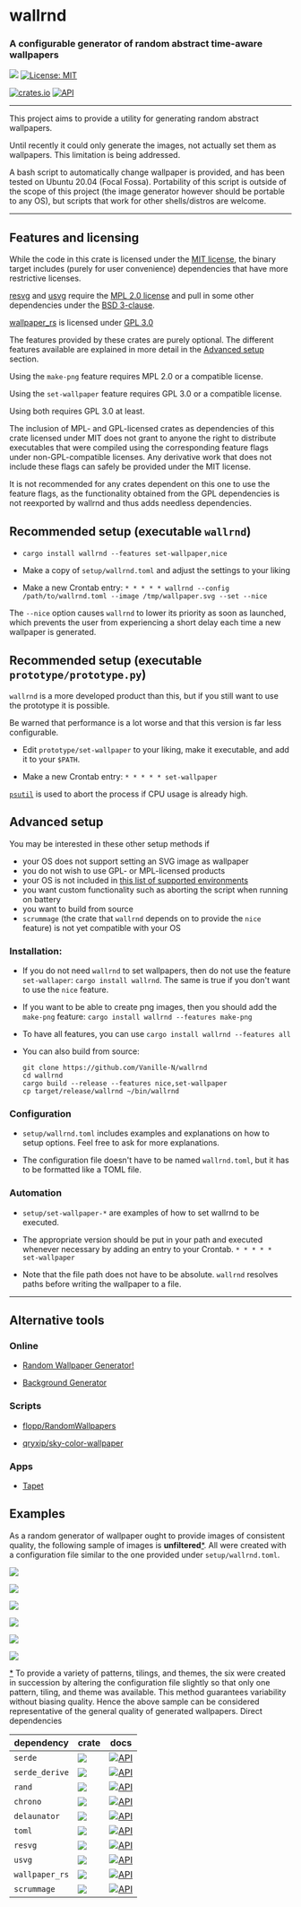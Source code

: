 # wallrnd
### A configurable generator of random abstract time-aware wallpapers

[![](https://img.shields.io/badge/github-Vanille--N/wallrnd-8da0cb?logo=github)](https://github.com/Vanille-N/wallrnd)
[![License: MIT](https://img.shields.io/badge/License-MIT-yellow.svg)](https://opensource.org/licenses/MIT)

[![crates.io](http://meritbadge.herokuapp.com/wallrnd)](https://crates.io/crates/wallrnd)
[![API](https://docs.rs/wallrnd/badge.svg)](https://docs.rs/wallrnd)

---

This project aims to provide a utility for generating random abstract wallpapers.

Until recently it could only generate the images, not actually set them as wallpapers. This limitation is being addressed.

A bash script to automatically change wallpaper is provided, and has been tested on Ubuntu 20.04 (Focal Fossa).
Portability of this script is outside of the scope of this project (the image generator however should be portable to any OS), but scripts that work for other shells/distros are welcome.


---

## Features and licensing

While the code in this crate is licensed under the [MIT license](https://opensource.org/licenses/MIT), the binary target includes (purely for user convenience) dependencies that have more restrictive licenses.

[resvg](https://crates.io/crates/resvg) and [usvg](https://crates.io/usvg) require the [MPL 2.0 license](https://opensource.org/licenses/MPL-2.0) and pull in some other dependencies under the [BSD 3-clause](https://opensource.org/licenses/BSD-3-Clause).

[wallpaper_rs](https://crates.io/crates/wallpaper_rs) is licensed under [GPL 3.0](https://opensource.org/licenses/GPL-3.0)

The features provided by these crates are purely optional. The different features available are explained in more detail in the [Advanced setup](#advanced-setup) section.

Using the `make-png` feature requires MPL 2.0 or a compatible license.

Using the `set-wallpaper` feature requires GPL 3.0 or a compatible license.

Using both requires GPL 3.0 at least.

The inclusion of MPL- and GPL-licensed crates as dependencies of this crate licensed under MIT does not grant to anyone the right to distribute executables that were compiled using the corresponding feature flags under non-GPL-compatible licenses. Any derivative work that does not include these flags can safely be provided under the MIT license.

It is not recommended for any crates dependent on this one to use the feature flags, as the functionality obtained from the GPL dependencies is not reexported by wallrnd and thus adds needless dependencies.

## Recommended setup (executable `wallrnd`)

* `cargo install wallrnd --features set-wallpaper,nice`

* Make a copy of `setup/wallrnd.toml` and adjust the settings to your liking

* Make a new Crontab entry: `* * * * * wallrnd --config /path/to/wallrnd.toml --image /tmp/wallpaper.svg --set --nice`

The `--nice` option causes `wallrnd` to lower its priority as soon as launched, which prevents the user from experiencing a short delay each time a new wallpaper is generated.

## Recommended setup (executable `prototype/prototype.py`)

`wallrnd` is a more developed product than this, but if you still want to use the prototype it is possible.

Be warned that performance is a lot worse and that this version is far less configurable.

* Edit `prototype/set-wallpaper` to your liking, make it executable, and add it to your `$PATH`.

* Make a new Crontab entry: `* * * * * set-wallpaper`

[`psutil`](https://pypi.org/project/psutil/) is used to abort the process if CPU usage is already high.


## Advanced setup

You may be interested in these other setup methods if
- your OS does not support setting an SVG image as wallpaper
- you do not wish to use GPL- or MPL-licensed products
- your OS is not included in [this list of supported environments](https://github.com/vineetred/flowy#supported-environments)
- you want custom functionality such as aborting the script when running on battery
- you want to build from source
- `scrummage` (the crate that `wallrnd` depends on to provide the `nice` feature) is not yet compatible with your OS

### Installation:
* If you do not need `wallrnd` to set wallpapers, then do not use the feature `set-wallaper`: `cargo install wallrnd`. The same is true if you don't want to use the `nice` feature.

* If you want to be able to create png images, then you should add the `make-png` feature: `cargo install wallrnd --features make-png`

* To have all features, you can use `cargo install wallrnd --features all`

* You can also build from source:
  ```
  git clone https://github.com/Vanille-N/wallrnd
  cd wallrnd
  cargo build --release --features nice,set-wallpaper
  cp target/release/wallrnd ~/bin/wallrnd
  ```

### Configuration
* `setup/wallrnd.toml` includes examples and explanations on how to setup options. Feel free to ask for more explanations.

* The configuration file doesn't have to be named `wallrnd.toml`, but it has to be formatted like a TOML file.

### Automation
* `setup/set-wallpaper-*` are examples of how to set wallrnd to be executed.

* The appropriate version should be put in your path and executed whenever necessary by adding an entry to your Crontab. `* * * * * set-wallpaper`

* Note that the file path does not have to be absolute. `wallrnd` resolves paths before writing the wallpaper to a file.

---

## Alternative tools

### Online

* [Random Wallpaper Generator!](http://bjmiller.net/canvas/wallpaper/)

* [Background Generator](https://bggenerator.com/)

### Scripts

* [flopp/RandomWallpapers](https://github.com/flopp/RandomWallpapers)

* [qryxip/sky-color-wallpaper](https://crates.io/crates/sky-color-wallpaper)

### Apps
* [Tapet](https://play.google.com/store/apps/details?id=com.sharpregion.tapet&hl=en_US)

## Examples

As a random generator of wallpaper ought to provide images of consistent quality, the following sample of images is **unfiltered**<a name="return-methodology">[\*](#methodology)</a>. All were created with a configuration file similar to the one provided under `setup/wallrnd.toml`.

![](docs/samples/image-1.svg)

![](docs/samples/image-2.svg)

![](docs/samples/image-3.svg)

![](docs/samples/image-4.svg)

![](docs/samples/image-5.svg)

![](docs/samples/image-6.svg)


<a name="methodology">[\*](#return-methodology)</a> To provide a variety of patterns, tilings, and themes, the six were created in succession by altering the configuration file slightly so that only one pattern, tiling, and theme was available. This method guarantees variability without biasing quality. Hence the above sample can be considered representative of the general quality of generated wallpapers.
Direct dependencies

| dependency        | crate                              | docs                                  |
|-------------------|------------------------------------|---------------------------------------|
| `serde`           | [![][serde_cb]][serde_c]           | [![API][serde_db]][serde_d]           |
| `serde_derive`    | [![][derive_cb]][derive_c]         | [![API][derive_db]][derive_d]         |
| `rand`            | [![][rand_cb]][rand_c]             | [![API][rand_db]][rand_d]             |
| `chrono`          | [![][chrono_cb]][chrono_c]         | [![API][chrono_db]][chrono_d]         |
| `delaunator`      | [![][delaunator_cb]][delaunator_c] | [![API][delaunator_db]][delaunator_d] |
| `toml`            | [![][toml_cb]][toml_c]             | [![API][toml_db]][toml_d]             |
| `resvg`           | [![][resvg_cb]][resvg_c]           | [![API][resvg_db]][resvg_d]           |
| `usvg`            | [![][usvg_cb]][usvg_c]             | [![API][usvg_db]][usvg_d]             |
| `wallpaper_rs`    | [![][wallpaper_cb]][wallpaper_c]   | [![API][wallpaper_db]][wallpaper_d]   |
| `scrummage`       | [![][scrummage_cb]][scrummage_c]   | [![API][scrummage_db]][scrummage_d]   |

<!-- Links section -->
[serde_c]: https://crates.io/crates/serde
[serde_cb]: https://meritbadge.herokuapp.com/serde
[serde_d]: https://docs.rs/serde
[serde_db]: https://docs.rs/serde/badge.svg

[derive_c]: https://crates.io/crates/serde_derive
[derive_cb]: https://meritbadge.herokuapp.com/serde_derive
[derive_d]: https://docs.rs/serde_derive
[derive_db]: https://docs.rs/serde_derive/badge.svg

[rand_c]: https://crates.io/crates/rand
[rand_cb]: https://meritbadge.herokuapp.com/rand
[rand_d]: https://docs.rs/rand
[rand_db]: https://docs.rs/rand/badge.svg

[toml_c]: https://crates.io/crates/toml
[toml_cb]: https://meritbadge.herokuapp.com/toml
[toml_d]: https://docs.rs/toml
[toml_db]: https://docs.rs/toml/badge.svg

[chrono_c]: https://crates.io/crates/chrono
[chrono_cb]: https://meritbadge.herokuapp.com/chrono
[chrono_d]: https://docs.rs/chrono
[chrono_db]: https://docs.rs/chrono/badge.svg

[delaunator_c]: https://crates.io/crates/delaunator
[delaunator_cb]: https://meritbadge.herokuapp.com/delaunator
[delaunator_d]: https://docs.rs/delaunator
[delaunator_db]: https://docs.rs/delaunator/badge.svg

[resvg_c]: https://crates.io/crates/resvg
[resvg_cb]: https://meritbadge.herokuapp.com/resvg
[resvg_d]: https://docs.rs/resvg
[resvg_db]: https://docs.rs/resvg/badge.svg

[usvg_c]: https://crates.io/crates/usvg
[usvg_cb]: https://meritbadge.herokuapp.com/usvg
[usvg_d]: https://docs.rs/usvg
[usvg_db]: https://docs.rs/usvg/badge.svg

[wallpaper_c]: https://crates.io/crates/wallpaper_rs
[wallpaper_cb]: https://meritbadge.herokuapp.com/wallpaper_rs
[wallpaper_d]: https://docs.rs/wallpaper_rs
[wallpaper_db]: https://docs.rs/wallpaper_rs/badge.svg

[scrummage_c]: https://crates.io/crates/scrummage
[scrummage_cb]: https://meritbadge.herokuapp.com/scrummage
[scrummage_d]: https://docs.rs/scrummage
[scrummage_db]: https://docs.rs/scrummage/badge.svg
